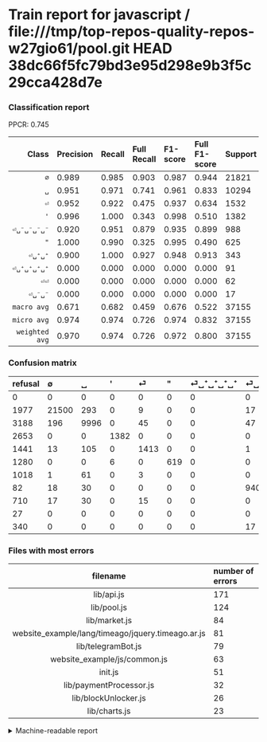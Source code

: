 # Train report for javascript / file:///tmp/top-repos-quality-repos-w27gio61/pool.git HEAD 38dc66f5fc79bd3e95d298e9b3f5c29cca428d7e

### Classification report

PPCR: 0.745

| Class | Precision | Recall | Full Recall | F1-score | Full F1-score | Support | Full Support | PPCR |
|------:|:----------|:-------|:------------|:---------|:---------|:--------|:-------------|:-----|
| `∅` | 0.989| 0.985| 0.903| 0.987| 0.944| 21821| 23798| 0.917 |
| `␣` | 0.951| 0.971| 0.741| 0.961| 0.833| 10294| 13482| 0.764 |
| `⏎` | 0.952| 0.922| 0.475| 0.937| 0.634| 1532| 2973| 0.515 |
| `'` | 0.996| 1.000| 0.343| 0.998| 0.510| 1382| 4035| 0.343 |
| `⏎␣⁻␣⁻␣⁻␣⁻` | 0.920| 0.951| 0.879| 0.935| 0.899| 988| 1070| 0.923 |
| `"` | 1.000| 0.990| 0.325| 0.995| 0.490| 625| 1905| 0.328 |
| `⏎␣⁺␣⁺` | 0.900| 1.000| 0.927| 0.948| 0.913| 343| 370| 0.927 |
| `⏎␣⁺␣⁺␣⁺␣⁺` | 0.000| 0.000| 0.000| 0.000| 0.000| 91| 1109| 0.082 |
| `⏎⏎` | 0.000| 0.000| 0.000| 0.000| 0.000| 62| 772| 0.080 |
| `⏎␣⁻␣⁻` | 0.000| 0.000| 0.000| 0.000| 0.000| 17| 357| 0.048 |
| `macro avg` | 0.671| 0.682| 0.459| 0.676| 0.522| 37155| 49871| 0.745 |
| `micro avg` | 0.974| 0.974| 0.726| 0.974| 0.832| 37155| 49871| 0.745 |
| `weighted avg` | 0.970| 0.974| 0.726| 0.972| 0.800| 37155| 49871| 0.745 |

### Confusion matrix

|refusal|  ∅| ␣| '| ⏎| "| ⏎␣⁺␣⁺␣⁺␣⁺| ⏎␣⁻␣⁻␣⁻␣⁻| ⏎⏎| ⏎␣⁺␣⁺| ⏎␣⁻␣⁻| 
|:---|:---|:---|:---|:---|:---|:---|:---|:---|:---|:---|
|0 |0 |0 |0 |0 |0 |0 |0 |0 |0 |0 |
|1977 |21500 |293 |0 |9 |0 |0 |17 |0 |2 |0 |
|3188 |196 |9996 |0 |45 |0 |0 |47 |0 |10 |0 |
|2653 |0 |0 |1382 |0 |0 |0 |0 |0 |0 |0 |
|1441 |13 |105 |0 |1413 |0 |0 |1 |0 |0 |0 |
|1280 |0 |0 |6 |0 |619 |0 |0 |0 |0 |0 |
|1018 |1 |61 |0 |3 |0 |0 |0 |0 |26 |0 |
|82 |18 |30 |0 |0 |0 |0 |940 |0 |0 |0 |
|710 |17 |30 |0 |15 |0 |0 |0 |0 |0 |0 |
|27 |0 |0 |0 |0 |0 |0 |0 |0 |343 |0 |
|340 |0 |0 |0 |0 |0 |0 |17 |0 |0 |0 |

### Files with most errors

| filename | number of errors|
|:----:|:-----|
| lib/api.js | 171 |
| lib/pool.js | 124 |
| lib/market.js | 84 |
| website_example/lang/timeago/jquery.timeago.ar.js | 81 |
| lib/telegramBot.js | 79 |
| website_example/js/common.js | 63 |
| init.js | 51 |
| lib/paymentProcessor.js | 32 |
| lib/blockUnlocker.js | 26 |
| lib/charts.js | 23 |

<details>
    <summary>Machine-readable report</summary>
```json
{
  "cl_report": {"\"": {"f1-score": 0.995176848874598, "precision": 1.0, "recall": 0.9904, "support": 625}, "\u0027": {"f1-score": 0.9978339350180505, "precision": 0.9956772334293948, "recall": 1.0, "support": 1382}, "macro avg": {"f1-score": 0.6760286416922605, "precision": 0.6706595000640887, "recall": 0.6820481261685688, "support": 37155}, "micro avg": {"f1-score": 0.9741084645404388, "precision": 0.9741084645404388, "recall": 0.9741084645404388, "support": 37155}, "weighted avg": {"f1-score": 0.9719404058724459, "precision": 0.9699183690418741, "recall": 0.9741084645404388, "support": 37155}, "\u2205": {"f1-score": 0.987008217417252, "precision": 0.9887330420786388, "recall": 0.9852894001191512, "support": 21821}, "\u23ce": {"f1-score": 0.9366920782234008, "precision": 0.9515151515151515, "recall": 0.9223237597911227, "support": 1532}, "\u23ce\u23ce": {"f1-score": 0.0, "precision": 0.0, "recall": 0.0, "support": 62}, "\u23ce\u2423\u207a\u2423\u207a": {"f1-score": 0.9475138121546961, "precision": 0.9002624671916011, "recall": 1.0, "support": 343}, "\u23ce\u2423\u207a\u2423\u207a\u2423\u207a\u2423\u207a": {"f1-score": 0.0, "precision": 0.0, "recall": 0.0, "support": 91}, "\u23ce\u2423\u207b\u2423\u207b": {"f1-score": 0.0, "precision": 0.0, "recall": 0.0, "support": 17}, "\u23ce\u2423\u207b\u2423\u207b\u2423\u207b\u2423\u207b": {"f1-score": 0.9353233830845771, "precision": 0.9197651663405088, "recall": 0.951417004048583, "support": 988}, "\u2423": {"f1-score": 0.9607381421500312, "precision": 0.950641940085592, "recall": 0.9710510977268312, "support": 10294}},
  "cl_report_full": {"\"": {"f1-score": 0.49049128367670364, "precision": 1.0, "recall": 0.3249343832020997, "support": 1905}, "\u0027": {"f1-score": 0.509680988382814, "precision": 0.9956772334293948, "recall": 0.3425030978934325, "support": 4035}, "macro avg": {"f1-score": 0.5223465926947802, "precision": 0.6706595000640887, "recall": 0.4593116963939504, "support": 49871}, "micro avg": {"f1-score": 0.8317744122446167, "precision": 0.9741084645404388, "recall": 0.7257323895650779, "support": 49871}, "weighted avg": {"f1-score": 0.7995873246648117, "precision": 0.930702845236887, "recall": 0.7257323895650779, "support": 49871}, "\u2205": {"f1-score": 0.9441626594646817, "precision": 0.9887330420786388, "recall": 0.9034372636355996, "support": 23798}, "\u23ce": {"f1-score": 0.6339165545087483, "precision": 0.9515151515151515, "recall": 0.47527749747729564, "support": 2973}, "\u23ce\u23ce": {"f1-score": 0.0, "precision": 0.0, "recall": 0.0, "support": 772}, "\u23ce\u2423\u207a\u2423\u207a": {"f1-score": 0.9134487350199733, "precision": 0.9002624671916011, "recall": 0.927027027027027, "support": 370}, "\u23ce\u2423\u207a\u2423\u207a\u2423\u207a\u2423\u207a": {"f1-score": 0.0, "precision": 0.0, "recall": 0.0, "support": 1109}, "\u23ce\u2423\u207b\u2423\u207b": {"f1-score": 0.0, "precision": 0.0, "recall": 0.0, "support": 357}, "\u23ce\u2423\u207b\u2423\u207b\u2423\u207b\u2423\u207b": {"f1-score": 0.8986615678776291, "precision": 0.9197651663405088, "recall": 0.8785046728971962, "support": 1070}, "\u2423": {"f1-score": 0.8331041380172521, "precision": 0.950641940085592, "recall": 0.7414330218068536, "support": 13482}},
  "ppcr": 0.7450221571654869
}
```
</details>
